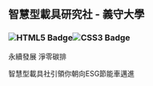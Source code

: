 ## 智慧型載具研究社 - 義守大學
### ![HTML5 Badge](https://img.shields.io/badge/HTML5-E34F26?logo=html5&logoColor=fff&style=for-the-badge)![CSS3 Badge](https://img.shields.io/badge/CSS3-1572B6?logo=css3&logoColor=fff&style=for-the-badge)</br>
永續發展 淨零碳排</br>

智慧型載具社引領你朝向ESG節能車邁進
